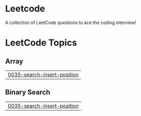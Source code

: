 # Leetcode
A collection of LeetCode questions to ace the coding interview!
<!---LeetCode Topics Start-->
# LeetCode Topics
## Array
|  |
| ------- |
| [0035-search-insert-position](https://github.com/hiteshnatha15/Leetcode/tree/master/0035-search-insert-position) |
## Binary Search
|  |
| ------- |
| [0035-search-insert-position](https://github.com/hiteshnatha15/Leetcode/tree/master/0035-search-insert-position) |
<!---LeetCode Topics End-->